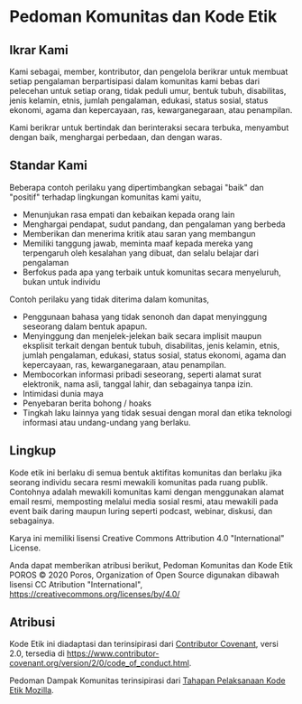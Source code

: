# Pedoman Komunitas dan Kode Etik

## Ikrar Kami

Kami sebagai, member, kontributor, dan pengelola berikrar untuk membuat setiap pengalaman berpartisipasi dalam komunitas kami bebas dari pelecehan untuk setiap orang, tidak peduli umur, bentuk tubuh, disabilitas, jenis kelamin, etnis, jumlah pengalaman, edukasi, status sosial, status ekonomi, agama dan kepercayaan, ras, kewarganegaraan,  atau penampilan.

Kami berikrar untuk bertindak dan berinteraksi secara terbuka, menyambut dengan baik, menghargai perbedaan, dan dengan waras.


## Standar Kami 

Beberapa contoh perilaku yang dipertimbangkan sebagai "baik" dan "positif" terhadap lingkungan komunitas kami yaitu,

* Menunjukan rasa empati dan kebaikan kepada orang lain
* Menghargai pendapat, sudut pandang, dan pengalaman yang berbeda
* Memberikan dan menerima kritik atau saran yang membangun
* Memiliki tanggung jawab, meminta maaf kepada mereka yang terpengaruh oleh kesalahan yang dibuat, dan selalu belajar dari pengalaman
* Berfokus pada apa yang terbaik untuk komunitas secara menyeluruh, bukan untuk individu

Contoh perilaku yang tidak diterima dalam komunitas,

* Penggunaan bahasa yang tidak senonoh dan dapat menyinggung seseorang dalam bentuk apapun.
* Menyinggung dan menjelek-jelekan baik secara implisit maupun eksplisit terkait dengan bentuk tubuh, disabilitas, jenis kelamin, etnis, jumlah pengalaman, edukasi, status sosial, status ekonomi, agama dan kepercayaan, ras, kewarganegaraan, atau penampilan. 
* Membocorkan informasi pribadi seseorang, seperti alamat surat elektronik, nama asli, tanggal lahir, dan sebagainya tanpa izin. 
* Intimidasi dunia maya
* Penyebaran berita bohong / hoaks
* Tingkah laku lainnya yang tidak sesuai dengan moral dan etika teknologi informasi atau undang-undang yang berlaku.

## Lingkup

Kode etik ini berlaku di semua bentuk aktifitas komunitas dan berlaku jika seorang individu secara resmi mewakili komunitas pada ruang publik. Contohnya adalah mewakili komunitas kami dengan menggunakan alamat email resmi, memposting melalui media sosial resmi, atau mewakili pada event baik daring maupun luring seperti podcast, webinar, diskusi, dan sebagainya.

Karya ini memiliki lisensi Creative Commons Attribution 4.0 "International" License.

Anda dapat memberikan atribusi berikut,
Pedoman Komunitas dan Kode Etik POROS © 2020 Poros, Organization of Open Source digunakan dibawah lisensi CC Atribution "International",
https://creativecommons.org/licenses/by/4.0/

## Atribusi

Kode Etik ini diadaptasi dan terinsipirasi dari [Contributor Covenant][homepage], versi 2.0,
tersedia di
https://www.contributor-covenant.org/version/2/0/code_of_conduct.html.

Pedoman Dampak Komunitas terinsipirasi dari [Tahapan Pelaksanaan Kode Etik
Mozilla](https://github.com/mozilla/diversity).

[homepage]: https://www.contributor-covenant.org
